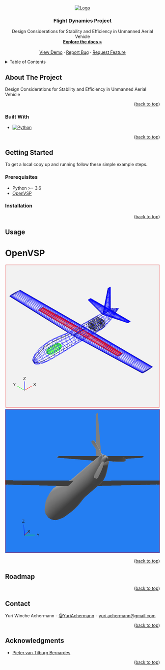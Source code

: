 <a name="readme-top"></a>

<!-- PROJECT LOGO -->
<br />
<div align="center">
  <a href="https://website.com">
    <img src="https://i.imgur.com/OdWaEfh.png" alt="Logo" width="320" height="180">
  </a>

<h3 align="center">Flight Dynamics Project</h3>

  <p align="center">
    Design Considerations for Stability and Efficiency in Unmanned Aerial Vehicle
    <br />
    <a href="https://github.com/yuriachermann/Flight-Dynamics-Project"><strong>Explore the docs »</strong></a>
    <br />
    <br />
    <a href="https://website.com">View Demo</a>
    ·
    <a href="https://github.com/yuriachermann/Flight-Dynamics-Project/issues">Report Bug</a>
    ·
    <a href="https://github.com/yuriachermann/Flight-Dynamics-Project/issues">Request Feature</a>
  </p>
</div>

<!-- TABLE OF CONTENTS -->
<details>
  <summary>Table of Contents</summary>
  <ol>
    <li>
      <a href="#about-the-project">About The Project</a>
      <ul>
        <li><a href="#built-with">Built With</a></li>
      </ul>
    </li>
    <li>
      <a href="#getting-started">Getting Started</a>
      <ul>
        <li><a href="#prerequisites">Prerequisites</a></li>
        <li><a href="#installation">Installation</a></li>
      </ul>
    </li>
    <li><a href="#usage">Usage</a></li>
    <li><a href="#roadmap">Roadmap</a></li>
    <li><a href="#contact">Contact</a></li>
    <li><a href="#acknowledgments">Acknowledgments</a></li>
  </ol>
</details>

<!-- ABOUT THE PROJECT -->
## About The Project

Design Considerations for Stability and Efficiency in Unmanned Aerial Vehicle

<p align="right">(<a href="#readme-top">back to top</a>)</p>


### Built With

* [![Python][Python]][Python-url]

<p align="right">(<a href="#readme-top">back to top</a>)</p>


<!-- GETTING STARTED -->
## Getting Started

To get a local copy up and running follow these simple example steps.

### Prerequisites

* Python >= 3.6
* [OpenVSP](https://openvsp.org/download.php)

### Installation

<p align="right">(<a href="#readme-top">back to top</a>)</p>


<!-- USAGE EXAMPLES -->
## Usage

# OpenVSP

![Test Image 1](data/images/view-wire-iso.png)
![Test Image 1](data/images/view-texture-rear.png)

<p align="right">(<a href="#readme-top">back to top</a>)</p>


<!-- ROADMAP -->
## Roadmap

<p align="right">(<a href="#readme-top">back to top</a>)</p>


<!-- CONTACT -->
## Contact

Yuri Winche Achermann - [@YuriAchermann](https://twitter.com/YuriAchermann) - yuri.achermann@gmail.com


<p align="right">(<a href="#readme-top">back to top</a>)</p>


<!-- ACKNOWLEDGMENTS -->
## Acknowledgments

* [Pieter van Tilburg Bernardes](https://www.google.com/url?sa=t&rct=j&q=&esrc=s&source=web&cd=&cad=rja&uact=8&ved=2ahUKEwiOoqrz_uuDAxUmhv0HHSN5Cu0QFnoECBYQAQ&url=https%3A%2F%2Fbr.linkedin.com%2Fin%2Fpieter-van-tilburg-bernardes&usg=AOvVaw2YIYb2TFsG02URKK5ZUu7C&opi=89978449)


<p align="right">(<a href="#readme-top">back to top</a>)</p>


<!-- MARKDOWN LINKS & IMAGES -->
<!-- https://www.markdownguide.org/basic-syntax/#reference-style-links -->
[product-screenshot]: images/screenshot.png
[Python]: https://img.shields.io/badge/Python-000000?style=for-the-badge&logo=python
[Python-url]: https://www.python.org